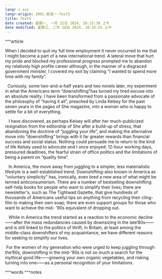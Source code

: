 ```yaml
---
langr : xxx
langr-origin: 2001-英语一-Text5
title: Text5
date created: 星期一, 一月 22日 2024, 10:15:39 上午
date modified: 星期三, 二月 28日 2024, 10:25:55 上午
---
```


^^^article

When I decided to quit my full time employment it never occurred to me that I might become a part of a new international trend. A lateral move that hurt my pride and blocked my professional progress prompted me to abandon my relatively high profile career although, in the manner of a disgraced government minister, I covered my exit by claiming “I wanted to spend more time with my family”.

  Curiously, some two-and-a-half years and two novels later, my experiment in what the Americans term “downshifting”has turned my tired excuse into an absolute reality. I have been transformed from a passionate advocate of the philosophy of “having it all”, preached by Linda Kelsey for the past seven years in the pages of She magazine, into a woman who is happy to settle for a bit of everything.

   I have discovered, as perhaps Kelsey will after her much-publicized resignation from the editorship of She after a build-up of stress, that abandoning the doctrine of “juggling your life”, and making the alternative move into “downshifting” brings with it far greater rewards than financial success and social status. Nothing could persuade me to return to the kind of life Kelsey used to advocate and I once enjoyed: 12-hour working days, pressured deadlines, the fearful strain of office politics and the limitations of being a parent on “quality time”.

   In America, the move away from juggling to a simpler, less materialistic lifestyle is a well-established trend. Downshifting-also known in America as “voluntary simplicity” has, ironically, even bred a new area of what might be termed anticonsumerism. There are a number of bestselling downshifting self-help books for people who want to simplify their lives; there are newsletter's, such as The Tightwad Gazette, that give hundreds of thousands of Americans useful tips on anything from recycling their cling-film to making their own soap; there are even support groups for those who want to achieve the mid- '90s equivalent of dropping out.

   While in America the trend started as a reaction to the economic decline——after the mass redundancies caused by downsizing in the late’80s——and is still linked to the politics of thrift, in Britain, at least among the middle-class downshifters of my acquaintance, we have different reasons for seeking to simplify our lives.

 For the women of my generation who were urged to keep juggling through the’80s, downshifting in the mid-'90s is not so much a search for the mythical good life——growing your own organic vegetables, and risking turning into one——as a personal recognition of your limitations.




^^^words
^^^notes
